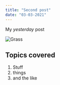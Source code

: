 ```yaml
---
title: "Second post"
date: "03-03-2021"
---
```


My *yesterday* post

![Grass](./grass.jpg)

## Topics covered

1. Stuff
2. things
3. and the like